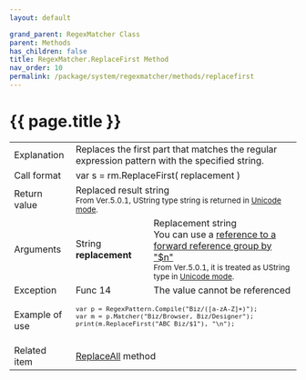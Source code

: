 ```yaml
---
layout: default

grand_parent: RegexMatcher Class
parent: Methods
has_children: false
title: RegexMatcher.ReplaceFirst Method
nav_order: 10
permalink: /package/system/regexmatcher/methods/replacefirst
---
```

# {{ page.title }}


<table>
  <tr>
    <td>Explanation</td>
    <td colspan="2">Replaces the first part that matches the regular expression pattern with the specified string.</td>
  </tr>
  <tr>
    <td>Call format</td>
    <td colspan="2">var s = rm.ReplaceFirst( replacement )</td>
  </tr>
  <tr>
    <td>Return value</td>
    <td colspan="2">Replaced result string<br><small>From Ver.5.0.1, UString type string is returned in <a href="/package/system/regexpattern/#about-unicode-mode">Unicode mode</a>.</small></td>
  </tr>  
  <tr>
    <td>Arguments</td>
    <td>String <b>replacement</b></td>
    <td>Replacement string<br>You can use a <a href="/package/system/regexmatcher/#about-the-reference-to-the-forward-reference-group-of-the-replace-operation-method">reference to a forward reference group by "$n"</a> <br><small>From Ver.5.0.1, it is treated as UString type in <a href="/package/system/regexpattern/#about-unicode-mode">Unicode mode</a>.</small></td>
  </tr>
  <tr>
    <td>Exception</td>
    <td>Func 14</td>
    <td>The value cannot be referenced</td>
  </tr>
  <tr>
    <td>Example of use</td>
    <td colspan="2"><code><pre>
var p = RegexPattern.Compile("Biz/([a-zA-Z]+)");
var m = p.Matcher("Biz/Browser, Biz/Designer");
print(m.ReplaceFirst("ABC Biz/$1"), "\n");
    </pre></code></td>
  </tr>
  <tr>
    <td>Related item</td>
    <td colspan="2"><a href="/package/system/regexmatcher/methods/replaceall">ReplaceAll</a> method</td>
  </tr>
</table>
